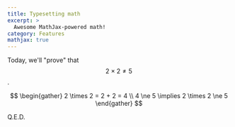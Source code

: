```yaml
---
title: Typesetting math
excerpt: >
  Awesome MathJax-powered math!
category: Features
mathjax: true
---
```

Today, we'll "prove" that $$2 \times 2 \ne 5$$.

$$
\begin{gather}
2 \times 2 = 2 + 2 = 4 \\
4 \ne 5 \implies 2 \times 2 \ne 5
\end{gather}
$$

Q.E.D.

